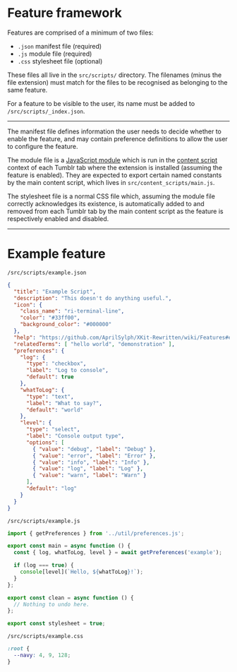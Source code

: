 # Feature framework

Features are comprised of a minimum of two files:
- `.json` manifest file (required)
- `.js` module file (required)
- `.css` stylesheet file (optional)

These files all live in the `src/scripts/` directory. The filenames (minus the file extension) must match for the files to be recognised as belonging to the same feature.

For a feature to be visible to the user, its name must be added to `/src/scripts/_index.json`.

---

The manifest file defines information the user needs to decide whether to enable the feature, and may contain preference definitions to allow the user to configure the feature.

The module file is a [JavaScript module](https://developer.mozilla.org/en-US/docs/Web/JavaScript/Guide/Modules) which is run in the [content script](https://developer.mozilla.org/en-US/docs/Mozilla/Add-ons/WebExtensions/Content_scripts) context of each Tumblr tab where the extension is installed (assuming the feature is enabled). They are expected to export certain named constants by the main content script, which lives in `src/content_scripts/main.js`.

The stylesheet file is a normal CSS file which, assuming the module file correctly acknowledges its existence, is automatically added to and removed from each Tumblr tab by the main content script as the feature is respectively enabled and disabled.

---

# Example feature

`/src/scripts/example.json`
```json
{
  "title": "Example Script",
  "description": "This doesn't do anything useful.",
  "icon": {
    "class_name": "ri-terminal-line",
    "color": "#33ff00",
    "background_color": "#000000"
  },
  "help": "https://github.com/AprilSylph/XKit-Rewritten/wiki/Features#example",
  "relatedTerms": [ "hello world", "demonstration" ],
  "preferences": {
    "log": {
      "type": "checkbox",
      "label": "Log to console",
      "default": true
    },
    "whatToLog": {
      "type": "text",
      "label": "What to say?",
      "default": "world"
    },
    "level": {
      "type": "select",
      "label": "Console output type",
      "options": [
        { "value": "debug", "label": "Debug" },
        { "value": "error", "label": "Error" },
        { "value": "info", "label": "Info" },
        { "value": "log", "label": "Log" },
        { "value": "warn", "label": "Warn" }
      ],
      "default": "log"
    }
  }
}
```

`/src/scripts/example.js`
```js
import { getPreferences } from '../util/preferences.js';

export const main = async function () {
  const { log, whatToLog, level } = await getPreferences('example');

  if (log === true) {
    console[level](`Hello, ${whatToLog}!`);
  }
};

export const clean = async function () {
  // Nothing to undo here.
};

export const stylesheet = true;
```

`/src/scripts/example.css`
```css
:root {
  --navy: 4, 9, 128;
}
```
